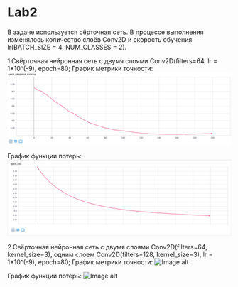 # Lab2
В задаче используется сёрточная сеть. В процессе выполнения изменялось количество слоёв Conv2D и скорость обучения lr(BATCH_SIZE = 4, NUM_CLASSES = 2).

1.Свёрточная нейронная сеть с двумя слоями Conv2D(filters=64, lr = 1*10^(-9), epoch=80;
 График метрики точности:
  ![Image alt](https://github.com/dbogdan2000/Lab2/blob/master/Screenshot_2020-03-30%20TensorBoard.png)

 График функции потерь:
  ![Image alt](https://github.com/dbogdan2000/Lab2/blob/master/Screenshot_2020-03-30%20TensorBoard(1).png)

2.Свёрточная нейронная сеть с двумя слоями Conv2D(filters=64, kernel_size=3), одним слоем Conv2D(filters=128, kernel_size=3), lr = 1*10^(-9), epoch=80;
 График метрики точности:
  ![Image alt]()

 График функции потерь:
  ![Image alt]()
